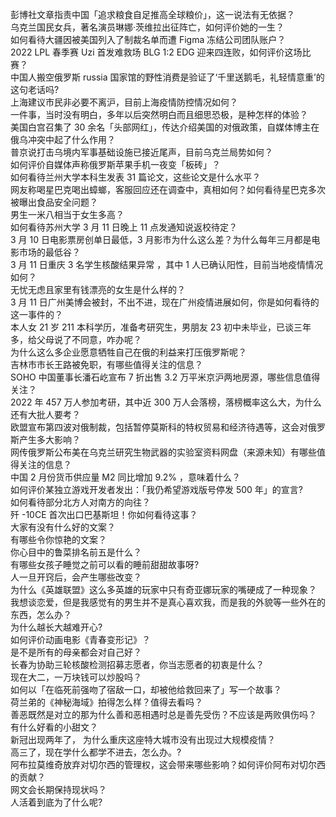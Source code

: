彭博社文章指责中国「追求粮食自足推高全球粮价」，这一说法有无依据？  
乌克兰国民女兵，著名演员琳娜·茨维拉出征阵亡，如何评价她的一生？  
如何看待大疆因被美国列入了制裁名单而遭 Figma 冻结公司团队账户？  
2022 LPL 春季赛 Uzi 首发难救场 BLG 1:2 EDG 迎来四连败，如何评价这场比赛？  
中国人搬空俄罗斯 russia 国家馆的野性消费是验证了‘千里送鹅毛，礼轻情意重’的这句老话吗?  
上海建议市民非必要不离沪，目前上海疫情防控情况如何？  
一件事，当时没有明白，多年以后突然明白而且细思恐极，是种怎样的体验？  
美国白宫召集了 30 余名「头部网红」，传达介绍美国的对俄政策，自媒体博主在俄乌冲突中起了什么作用？  
普京说打击乌境内军事基础设施已接近尾声，目前乌克兰局势如何？  
如何评价自媒体声称俄罗斯苹果手机一夜变「板砖」？  
如何看待兰州大学本科生发表 31 篇论文，这些论文是什么水平？  
网友称喝星巴克喝出蟑螂，客服回应还在调查中，真相如何？如何看待星巴克多次被曝出食品安全问题？  
男生一米八相当于女生多高？  
如何看待苏州大学 3 月 11 日晚上 11 点发通知说返校待定？  
3 月 10 日电影票房创单日最低，3 月影市为什么这么差？为什么每年三月都是电影市场的最低谷？  
3 月 11 日重庆 3 名学生核酸结果异常 ，其中 1 人已确认阳性，目前当地疫情情况如何？  
无忧无虑且家里有钱漂亮的女生是什么样的？  
3 月 11 日广州美博会被封，不出不进，现在广州疫情进展如何，你是如何看待的这一事件的？  
本人女 21 岁 211 本科学历，准备考研究生，男朋友 23 初中未毕业，已谈三年多，给父母说了不同意，咋办呢？  
为什么这么多企业愿意牺牲自己在俄的利益来打压俄罗斯呢？  
吉林市市长王路被免职，有哪些值得关注的信息？  
SOHO 中国董事长潘石屹宣布 7 折出售 3.2 万平米京沪两地房源，哪些信息值得关注？  
2022 年 457 万人参加考研，其中近 300 万人会落榜，落榜概率这么大，为什么还有大批人要考？  
欧盟宣布第四波对俄制裁，包括暂停莫斯科的特权贸易和经济待遇等，这会对俄罗斯产生多大影响？  
网传俄罗斯公布美在乌克兰研究生物武器的实验室资料网盘（来源未知）有哪些值得关注的信息？  
中国 2 月份货币供应量 M2 同比增加 9.2% ，意味着什么？  
如何评价某独立游戏开发者发出：「我仍希望游戏版号停发 500 年」的宣言?  
如何看待部分北方人对南方的向往？  
歼 -10CE 首次出口巴基斯坦！你如何看待这事？  
大家有没有什么好的文案？  
有哪些令你惊艳的文案？  
你心目中的鲁菜排名前五是什么？  
有哪些女孩子睡觉之前可以看的睡前甜甜故事呀?  
人一旦开窍后，会产生哪些改变？  
为什么《英雄联盟》这么多英雄的玩家中只有奇亚娜玩家的嘴硬成了一种现象？  
我想谈恋爱，但是我感觉有的男生并不是真心喜欢我，而是我的外貌等一些外在的东西，怎么办？  
为什么越长大越难开心?  
如何评价动画电影《青春变形记》？  
是不是所有的母亲都会对自己好？  
长春为协助三轮核酸检测招募志愿者，你当志愿者的初衷是什么？  
现在大二，一万块钱可以炒股吗？  
如何以「在临死前强吻了宿敌一口，却被他给救回来了」写一个故事？  
荷兰弟的《神秘海域》拍得怎么样？值得去看吗？  
善恶既然是对立的那为什么善和恶相遇时总是善先受伤？不应该是两败俱伤吗？  
有什么好看的小甜文？  
新冠出现两年了， 为什么重庆这座特大城市没有出现过大规模疫情？  
高三了，现在学什么都学不进去，怎么办。?  
阿布拉莫维奇放弃对切尔西的管理权，这会带来哪些影响？如何评价阿布对切尔西的贡献？  
网文会长期保持现状吗？  
人活着到底为了什么呢?  
